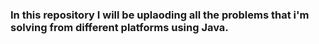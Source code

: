 ### In this repository I will be uplaoding all the problems that i'm solving from different platforms using Java.
